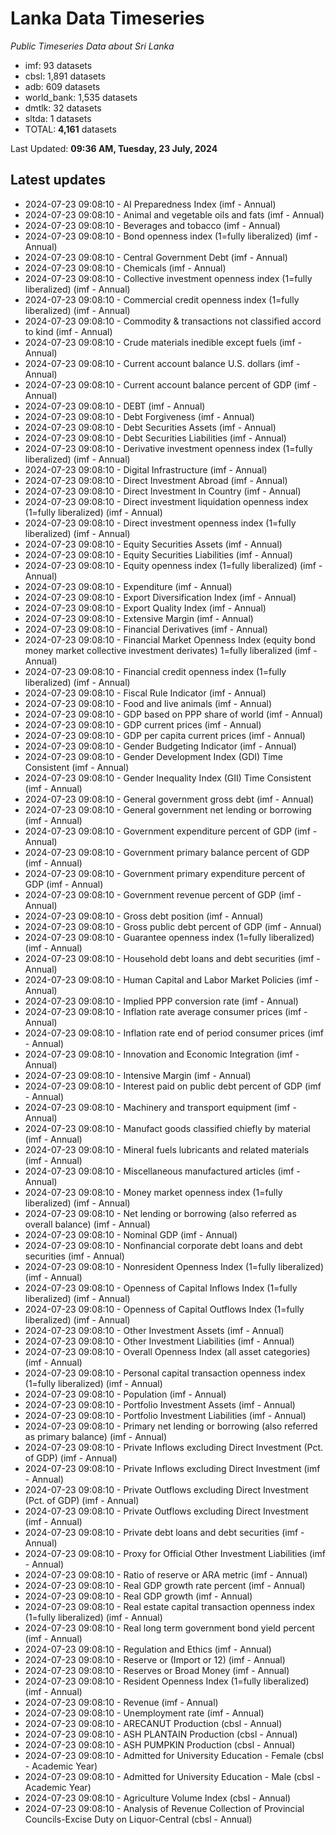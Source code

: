 # Lanka Data Timeseries
*Public Timeseries Data about Sri Lanka*

* imf: 93 datasets
* cbsl: 1,891 datasets
* adb: 609 datasets
* world_bank: 1,535 datasets
* dmtlk: 32 datasets
* sltda: 1 datasets
* TOTAL: **4,161** datasets

Last Updated: **09:36 AM, Tuesday, 23 July, 2024**

## Latest updates

* 2024-07-23 09:08:10 - AI Preparedness Index (imf - Annual)
* 2024-07-23 09:08:10 - Animal and vegetable oils and fats (imf - Annual)
* 2024-07-23 09:08:10 - Beverages and tobacco (imf - Annual)
* 2024-07-23 09:08:10 - Bond openness index (1=fully liberalized) (imf - Annual)
* 2024-07-23 09:08:10 - Central Government Debt (imf - Annual)
* 2024-07-23 09:08:10 - Chemicals (imf - Annual)
* 2024-07-23 09:08:10 - Collective investment openness index (1=fully liberalized) (imf - Annual)
* 2024-07-23 09:08:10 - Commercial credit openness index (1=fully liberalized) (imf - Annual)
* 2024-07-23 09:08:10 - Commodity & transactions not classified accord to kind (imf - Annual)
* 2024-07-23 09:08:10 - Crude materials inedible except fuels (imf - Annual)
* 2024-07-23 09:08:10 - Current account balance U.S. dollars (imf - Annual)
* 2024-07-23 09:08:10 - Current account balance percent of GDP (imf - Annual)
* 2024-07-23 09:08:10 - DEBT (imf - Annual)
* 2024-07-23 09:08:10 - Debt Forgiveness (imf - Annual)
* 2024-07-23 09:08:10 - Debt Securities Assets (imf - Annual)
* 2024-07-23 09:08:10 - Debt Securities Liabilities (imf - Annual)
* 2024-07-23 09:08:10 - Derivative investment openness index (1=fully liberalized) (imf - Annual)
* 2024-07-23 09:08:10 - Digital Infrastructure (imf - Annual)
* 2024-07-23 09:08:10 - Direct Investment Abroad (imf - Annual)
* 2024-07-23 09:08:10 - Direct Investment In Country (imf - Annual)
* 2024-07-23 09:08:10 - Direct investment liquidation openness index (1=fully liberalized) (imf - Annual)
* 2024-07-23 09:08:10 - Direct investment openness index (1=fully liberalized) (imf - Annual)
* 2024-07-23 09:08:10 - Equity Securities Assets (imf - Annual)
* 2024-07-23 09:08:10 - Equity Securities Liabilities (imf - Annual)
* 2024-07-23 09:08:10 - Equity openness index (1=fully liberalized) (imf - Annual)
* 2024-07-23 09:08:10 - Expenditure (imf - Annual)
* 2024-07-23 09:08:10 - Export Diversification Index (imf - Annual)
* 2024-07-23 09:08:10 - Export Quality Index (imf - Annual)
* 2024-07-23 09:08:10 - Extensive Margin (imf - Annual)
* 2024-07-23 09:08:10 - Financial Derivatives (imf - Annual)
* 2024-07-23 09:08:10 - Financial Market Openness Index (equity bond money market collective investment derivates) 1=fully liberalized (imf - Annual)
* 2024-07-23 09:08:10 - Financial credit openness index (1=fully liberalized) (imf - Annual)
* 2024-07-23 09:08:10 - Fiscal Rule Indicator (imf - Annual)
* 2024-07-23 09:08:10 - Food and live animals (imf - Annual)
* 2024-07-23 09:08:10 - GDP based on PPP share of world (imf - Annual)
* 2024-07-23 09:08:10 - GDP current prices (imf - Annual)
* 2024-07-23 09:08:10 - GDP per capita current prices (imf - Annual)
* 2024-07-23 09:08:10 - Gender Budgeting Indicator (imf - Annual)
* 2024-07-23 09:08:10 - Gender Development Index (GDI) Time Consistent (imf - Annual)
* 2024-07-23 09:08:10 - Gender Inequality Index (GII) Time Consistent (imf - Annual)
* 2024-07-23 09:08:10 - General government gross debt (imf - Annual)
* 2024-07-23 09:08:10 - General government net lending or borrowing (imf - Annual)
* 2024-07-23 09:08:10 - Government expenditure percent of GDP (imf - Annual)
* 2024-07-23 09:08:10 - Government primary balance percent of GDP (imf - Annual)
* 2024-07-23 09:08:10 - Government primary expenditure percent of GDP (imf - Annual)
* 2024-07-23 09:08:10 - Government revenue percent of GDP (imf - Annual)
* 2024-07-23 09:08:10 - Gross debt position (imf - Annual)
* 2024-07-23 09:08:10 - Gross public debt percent of GDP (imf - Annual)
* 2024-07-23 09:08:10 - Guarantee openness index (1=fully liberalized) (imf - Annual)
* 2024-07-23 09:08:10 - Household debt loans and debt securities (imf - Annual)
* 2024-07-23 09:08:10 - Human Capital and Labor Market Policies (imf - Annual)
* 2024-07-23 09:08:10 - Implied PPP conversion rate (imf - Annual)
* 2024-07-23 09:08:10 - Inflation rate average consumer prices (imf - Annual)
* 2024-07-23 09:08:10 - Inflation rate end of period consumer prices (imf - Annual)
* 2024-07-23 09:08:10 - Innovation and Economic Integration (imf - Annual)
* 2024-07-23 09:08:10 - Intensive Margin (imf - Annual)
* 2024-07-23 09:08:10 - Interest paid on public debt percent of GDP (imf - Annual)
* 2024-07-23 09:08:10 - Machinery and transport equipment (imf - Annual)
* 2024-07-23 09:08:10 - Manufact goods classified chiefly by material (imf - Annual)
* 2024-07-23 09:08:10 - Mineral fuels lubricants and related materials (imf - Annual)
* 2024-07-23 09:08:10 - Miscellaneous manufactured articles (imf - Annual)
* 2024-07-23 09:08:10 - Money market openness index (1=fully liberalized) (imf - Annual)
* 2024-07-23 09:08:10 - Net lending or borrowing (also referred as overall balance) (imf - Annual)
* 2024-07-23 09:08:10 - Nominal GDP (imf - Annual)
* 2024-07-23 09:08:10 - Nonfinancial corporate debt loans and debt securities (imf - Annual)
* 2024-07-23 09:08:10 - Nonresident Openness Index (1=fully liberalized) (imf - Annual)
* 2024-07-23 09:08:10 - Openness of Capital Inflows Index (1=fully liberalized) (imf - Annual)
* 2024-07-23 09:08:10 - Openness of Capital Outflows Index (1=fully liberalized) (imf - Annual)
* 2024-07-23 09:08:10 - Other Investment Assets (imf - Annual)
* 2024-07-23 09:08:10 - Other Investment Liabilities (imf - Annual)
* 2024-07-23 09:08:10 - Overall Openness Index (all asset categories) (imf - Annual)
* 2024-07-23 09:08:10 - Personal capital transaction openness index (1=fully liberalized) (imf - Annual)
* 2024-07-23 09:08:10 - Population (imf - Annual)
* 2024-07-23 09:08:10 - Portfolio Investment Assets (imf - Annual)
* 2024-07-23 09:08:10 - Portfolio Investment Liabilities (imf - Annual)
* 2024-07-23 09:08:10 - Primary net lending or borrowing (also referred as primary balance) (imf - Annual)
* 2024-07-23 09:08:10 - Private Inflows excluding Direct Investment (Pct. of GDP) (imf - Annual)
* 2024-07-23 09:08:10 - Private Inflows excluding Direct Investment (imf - Annual)
* 2024-07-23 09:08:10 - Private Outflows excluding Direct Investment (Pct. of GDP) (imf - Annual)
* 2024-07-23 09:08:10 - Private Outflows excluding Direct Investment (imf - Annual)
* 2024-07-23 09:08:10 - Private debt loans and debt securities (imf - Annual)
* 2024-07-23 09:08:10 - Proxy for Official Other Investment Liabilities (imf - Annual)
* 2024-07-23 09:08:10 - Ratio of reserve or ARA metric (imf - Annual)
* 2024-07-23 09:08:10 - Real GDP growth rate percent (imf - Annual)
* 2024-07-23 09:08:10 - Real GDP growth (imf - Annual)
* 2024-07-23 09:08:10 - Real estate capital transaction openness index (1=fully liberalized) (imf - Annual)
* 2024-07-23 09:08:10 - Real long term government bond yield percent (imf - Annual)
* 2024-07-23 09:08:10 - Regulation and Ethics (imf - Annual)
* 2024-07-23 09:08:10 - Reserve or (Import or 12) (imf - Annual)
* 2024-07-23 09:08:10 - Reserves or Broad Money (imf - Annual)
* 2024-07-23 09:08:10 - Resident Openness Index (1=fully liberalized) (imf - Annual)
* 2024-07-23 09:08:10 - Revenue (imf - Annual)
* 2024-07-23 09:08:10 - Unemployment rate (imf - Annual)
* 2024-07-23 09:08:10 - ARECANUT Production (cbsl - Annual)
* 2024-07-23 09:08:10 - ASH PLANTAIN Production (cbsl - Annual)
* 2024-07-23 09:08:10 - ASH PUMPKIN Production (cbsl - Annual)
* 2024-07-23 09:08:10 - Admitted for University Education - Female (cbsl - Academic Year)
* 2024-07-23 09:08:10 - Admitted for University Education - Male (cbsl - Academic Year)
* 2024-07-23 09:08:10 - Agriculture Volume Index (cbsl - Annual)
* 2024-07-23 09:08:10 - Analysis of Revenue Collection of Provincial Councils-Excise Duty on Liquor-Central (cbsl - Annual)